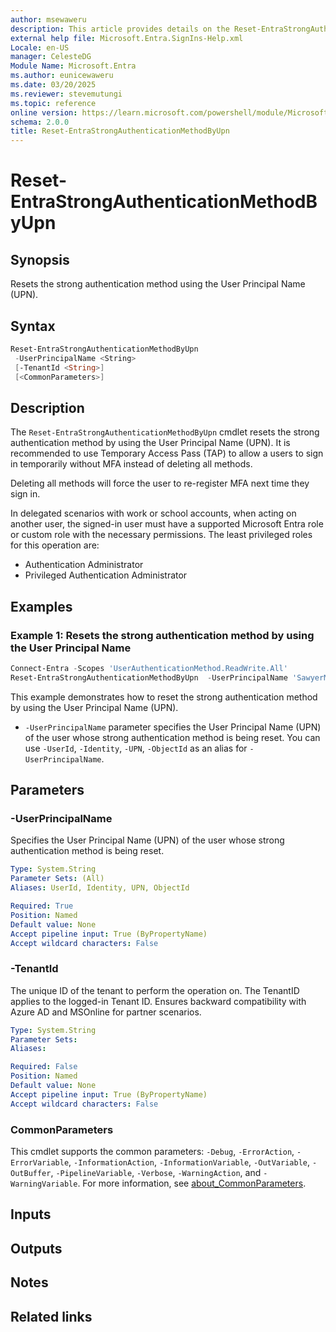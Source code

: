 ```yaml
---
author: msewaweru
description: This article provides details on the Reset-EntraStrongAuthenticationMethodByUpn command.
external help file: Microsoft.Entra.SignIns-Help.xml
Locale: en-US
manager: CelesteDG
Module Name: Microsoft.Entra
ms.author: eunicewaweru
ms.date: 03/20/2025
ms.reviewer: stevemutungi
ms.topic: reference
online version: https://learn.microsoft.com/powershell/module/Microsoft.Entra/Reset-EntraStrongAuthenticationMethodByUpn
schema: 2.0.0
title: Reset-EntraStrongAuthenticationMethodByUpn
---
```


# Reset-EntraStrongAuthenticationMethodByUpn

## Synopsis

Resets the strong authentication method using the User Principal Name (UPN).

## Syntax

```powershell
Reset-EntraStrongAuthenticationMethodByUpn
 -UserPrincipalName <String>
 [-TenantId <String>]
 [<CommonParameters>]
```

## Description

The `Reset-EntraStrongAuthenticationMethodByUpn` cmdlet resets the strong authentication method by using the User Principal Name (UPN). It is recommended to use Temporary Access Pass (TAP) to allow a users to sign in temporarily without MFA instead of deleting all methods.

Deleting all methods will force the user to re-register MFA next time they sign in.

In delegated scenarios with work or school accounts, when acting on another user, the signed-in user must have a supported Microsoft Entra role or custom role with the necessary permissions. The least privileged roles for this operation are:

- Authentication Administrator  
- Privileged Authentication Administrator

## Examples

### Example 1: Resets the strong authentication method by using the User Principal Name

```powershell
Connect-Entra -Scopes 'UserAuthenticationMethod.ReadWrite.All'
Reset-EntraStrongAuthenticationMethodByUpn  -UserPrincipalName 'SawyerM@contoso.com'
```

This example demonstrates how to reset the strong authentication method by using the User Principal Name (UPN).

- `-UserPrincipalName` parameter specifies the User Principal Name (UPN) of the user whose strong authentication method is being reset. You can use `-UserId`, `-Identity`, `-UPN`, `-ObjectId` as an alias for `-UserPrincipalName`.

## Parameters

### -UserPrincipalName

Specifies the User Principal Name (UPN) of the user whose strong authentication method is being reset.

```yaml
Type: System.String
Parameter Sets: (All)
Aliases: UserId, Identity, UPN, ObjectId

Required: True
Position: Named
Default value: None
Accept pipeline input: True (ByPropertyName)
Accept wildcard characters: False
```

### -TenantId

The unique ID of the tenant to perform the operation on. The TenantID applies to the logged-in Tenant ID. Ensures backward compatibility with Azure AD and MSOnline for partner scenarios.

```yaml
Type: System.String
Parameter Sets: 
Aliases:

Required: False
Position: Named
Default value: None
Accept pipeline input: True (ByPropertyName)
Accept wildcard characters: False
```

### CommonParameters

This cmdlet supports the common parameters: `-Debug`, `-ErrorAction`, `-ErrorVariable`, `-InformationAction`, `-InformationVariable`, `-OutVariable`, `-OutBuffer`, `-PipelineVariable`, `-Verbose`, `-WarningAction`, and `-WarningVariable`. For more information, see [about_CommonParameters](https://go.microsoft.com/fwlink/?LinkID=113216).

## Inputs

## Outputs

## Notes

## Related links
